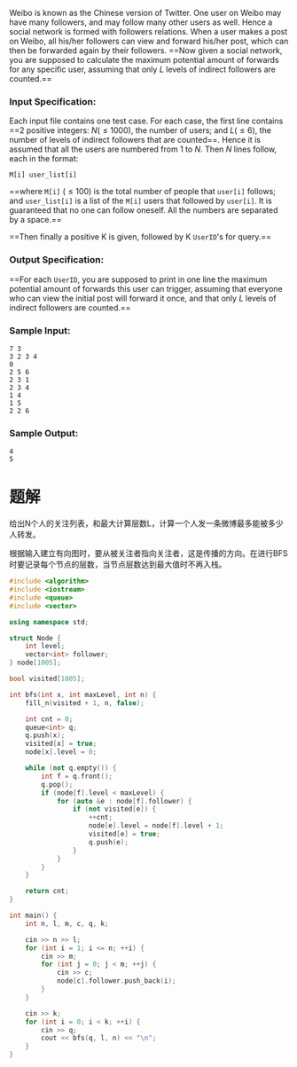 Weibo is known as the Chinese version of Twitter. One user on Weibo may have many followers, and may follow many other users as well. Hence a social network is formed with followers relations. When a user makes a post on Weibo, all his/her followers can view and forward his/her post, which can then be forwarded again by their followers. ==Now given a social network, you are supposed to calculate the maximum potential amount of forwards for any specific user, assuming that only $L$ levels of indirect followers are counted.==
### Input Specification:
Each input file contains one test case. For each case, the first line contains ==2 positive integers: $N (≤1000)$, the number of users; and $L (≤6)$, the number of levels of indirect followers that are counted==. Hence it is assumed that all the users are numbered from 1 to $N$. Then $N$ lines follow, each in the format:
```
M[i] user_list[i]
```
==where `M[i]` $(≤100)$ is the total number of people that `user[i]` follows; and `user_list[i]` is a list of the `M[i]` users that followed by `user[i]`. It is guaranteed that no one can follow oneself. All the numbers are separated by a space.==

==Then finally a positive K is given, followed by K `UserID`'s for query.==

### Output Specification:

==For each `UserID`, you are supposed to print in one line the maximum potential amount of forwards this user can trigger, assuming that everyone who can view the initial post will forward it once, and that only $L$ levels of indirect followers are counted.==

### Sample Input:

```
7 3
3 2 3 4
0
2 5 6
2 3 1
2 3 4
1 4
1 5
2 2 6
```
### Sample Output:
```
4
5
```
# 题解

给出N个人的关注列表，和最大计算层数L，计算一个人发一条微博最多能被多少人转发。



根据输入建立有向图时，要从被关注者指向关注者，这是传播的方向。在进行BFS时要记录每个节点的层数，当节点层数达到最大值时不再入栈。
```cpp
#include <algorithm>
#include <iostream>
#include <queue>
#include <vector>

using namespace std;

struct Node {
    int level;
    vector<int> follower;
} node[1005];

bool visited[1005];

int bfs(int x, int maxLevel, int n) {
    fill_n(visited + 1, n, false);

    int cnt = 0;
    queue<int> q;
    q.push(x);
    visited[x] = true;
    node[x].level = 0;

    while (not q.empty()) {
        int f = q.front();
        q.pop();
        if (node[f].level < maxLevel) {
            for (auto &e : node[f].follower) {
                if (not visited[e]) {
                    ++cnt;
                    node[e].level = node[f].level + 1;
                    visited[e] = true;
                    q.push(e);
                }
            }
        }
    }

    return cnt;
}

int main() {
    int n, l, m, c, q, k;

    cin >> n >> l;
    for (int i = 1; i <= n; ++i) {
        cin >> m;
        for (int j = 0; j < m; ++j) {
            cin >> c;
            node[c].follower.push_back(i);
        }
    }

    cin >> k;
    for (int i = 0; i < k; ++i) {
        cin >> q;
        cout << bfs(q, l, n) << "\n";
    }
}
```